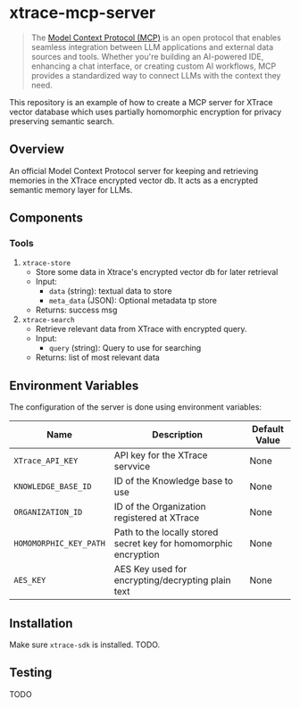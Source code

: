 # xtrace-mcp-server

> The [Model Context Protocol (MCP)](https://modelcontextprotocol.io/introduction) is an open protocol that enables
> seamless integration between LLM applications and external data sources and tools. Whether you're building an
> AI-powered IDE, enhancing a chat interface, or creating custom AI workflows, MCP provides a standardized way to
> connect LLMs with the context they need.


This repository is an example of how to create a MCP server for XTrace vector database which uses partially homomorphic encryption for privacy preserving semantic search. 

## Overview

An official Model Context Protocol server for keeping and retrieving memories in the XTrace encrypted vector db. It acts as a encrypted semantic memory layer for LLMs. 

## Components

### Tools

1. `xtrace-store`
    - Store some data in Xtrace's encrypted vector db for later retrieval
    - Input:
        - `data` (string): textual data to store
        - `meta_data` (JSON): Optional metadata tp store
    - Returns: success msg
2. `xtrace-search`
    - Retrieve relevant data from XTrace with encrypted query. 
    - Input:
        - `query` (string): Query to use for searching
    - Returns: list of most relevant data


## Environment Variables

The configuration of the server is done using environment variables:

| Name                     | Description                                                         | Default Value                                                     |
|--------------------------|---------------------------------------------------------------------|-------------------------------------------------------------------|
| `XTrace_API_KEY`         | API key for the XTrace servvice                                     | None                                                              |
| `KNOWLEDGE_BASE_ID`      | ID of the Knowledge base to use                                     | None                                                              |
| `ORGANIZATION_ID`        | ID of the Organization registered at XTrace                         | None                                                              |
| `HOMOMORPHIC_KEY_PATH`   | Path to the locally stored secret key for homomorphic encryption    | None                                                              |
| `AES_KEY`                | AES Key used for encrypting/decrypting plain text                   | None                                                              |


## Installation

Make sure `xtrace-sdk` is installed. TODO.

## Testing
TODO
